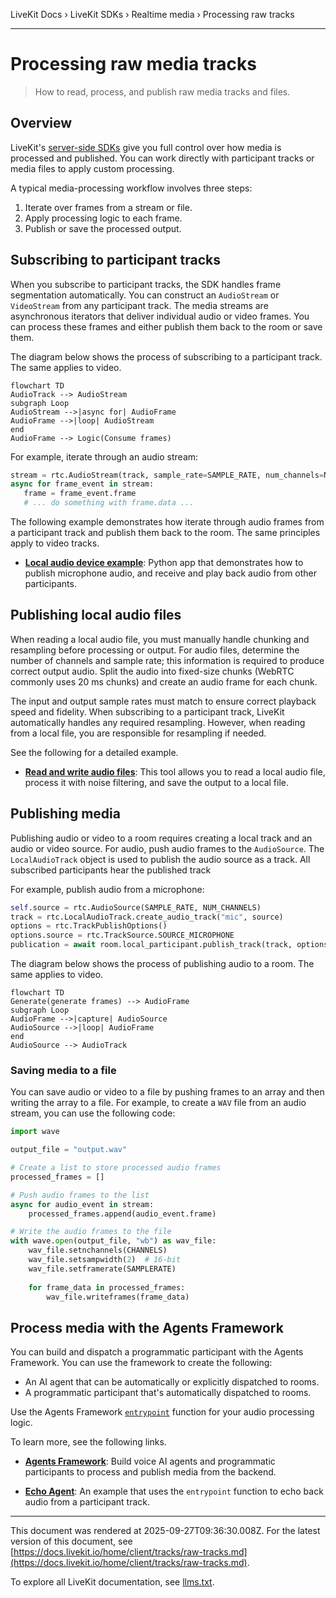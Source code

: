 LiveKit Docs › LiveKit SDKs › Realtime media › Processing raw tracks

---

# Processing raw media tracks

> How to read, process, and publish raw media tracks and files.

## Overview

LiveKit's [server-side SDKs](https://docs.livekit.io/home/client.md#server-side-sdks) give you full control over how media is processed and published. You can work directly with participant tracks or media files to apply custom processing.

A typical media-processing workflow involves three steps:

1. Iterate over frames from a stream or file.
2. Apply processing logic to each frame.
3. Publish or save the processed output.

## Subscribing to participant tracks

When you subscribe to participant tracks, the SDK handles frame segmentation automatically. You can construct an `AudioStream` or `VideoStream` from any participant track. The media streams are asynchronous iterators that deliver individual audio or video frames. You can process these frames and either publish them back to the room or save them.

The diagram below shows the process of subscribing to a participant track. The same applies to video.

```mermaid
flowchart TD
AudioTrack --> AudioStream
subgraph Loop
AudioStream -->|async for| AudioFrame
AudioFrame -->|loop| AudioStream
end
AudioFrame --> Logic(Consume frames)
```

For example, iterate through an audio stream:

```python
stream = rtc.AudioStream(track, sample_rate=SAMPLE_RATE, num_channels=NUM_CHANNELS)
async for frame_event in stream:
   frame = frame_event.frame
   # ... do something with frame.data ...

```

The following example demonstrates how iterate through audio frames from a participant track and publish them back to the room. The same principles apply to video tracks.

- **[Local audio device example](https://github.com/livekit-examples/local-audio-python)**: Python app that demonstrates how to publish microphone audio, and receive and play back audio from other participants.

## Publishing local audio files

When reading a local audio file, you must manually handle chunking and resampling before processing or output. For audio files, determine the number of channels and sample rate; this information is required to produce correct output audio. Split the audio into fixed-size chunks (WebRTC commonly uses 20 ms chunks) and create an audio frame for each chunk.

The input and output sample rates must match to ensure correct playback speed and fidelity. When subscribing to a participant track, LiveKit automatically handles any required resampling. However, when reading from a local file, you are responsible for resampling if needed.

See the following for a detailed example.

- **[Read and write audio files](https://github.com/livekit-examples/noise-canceller)**: This tool allows you to read a local audio file, process it with noise filtering, and save the output to a local file.

## Publishing media

Publishing audio or video to a room requires creating a local track and an audio or video source. For audio, push audio frames to the `AudioSource`. The `LocalAudioTrack` object is used to publish the audio source as a track. All subscribed participants hear the published track

For example, publish audio from a microphone:

```python
self.source = rtc.AudioSource(SAMPLE_RATE, NUM_CHANNELS)
track = rtc.LocalAudioTrack.create_audio_track("mic", source)
options = rtc.TrackPublishOptions()
options.source = rtc.TrackSource.SOURCE_MICROPHONE
publication = await room.local_participant.publish_track(track, options)

```

The diagram below shows the process of publishing audio to a room. The same applies to video.

```mermaid
flowchart TD
Generate(generate frames) --> AudioFrame
subgraph Loop
AudioFrame -->|capture| AudioSource
AudioSource -->|loop| AudioFrame
end
AudioSource --> AudioTrack
```

### Saving media to a file

You can save audio or video to a file by pushing frames to an array and then writing the array to a file. For example, to create a `WAV` file from an audio stream, you can use the following code:

```python
import wave

output_file = "output.wav"

# Create a list to store processed audio frames
processed_frames = []

# Push audio frames to the list
async for audio_event in stream:
    processed_frames.append(audio_event.frame)

# Write the audio frames to the file
with wave.open(output_file, "wb") as wav_file:
    wav_file.setnchannels(CHANNELS)
    wav_file.setsampwidth(2)  # 16-bit
    wav_file.setframerate(SAMPLERATE)
    
    for frame_data in processed_frames:
        wav_file.writeframes(frame_data)

```

## Process media with the Agents Framework

You can build and dispatch a programmatic participant with the Agents Framework. You can use the framework to create the following:

- An AI agent that can be automatically or explicitly dispatched to rooms.
- A programmatic participant that's automatically dispatched to rooms.

Use the Agents Framework [`entrypoint`](https://docs.livekit.io/agents/worker/job.md#entrypoint) function for your audio processing logic.

To learn more, see the following links.

- **[Agents Framework](https://docs.livekit.io/agents.md)**: Build voice AI agents and programmatic participants to process and publish media from the backend.

- **[Echo Agent](https://github.com/livekit/agents/blob/main/examples/primitives/echo-agent.py)**: An example that uses the `entrypoint` function to echo back audio from a participant track.

---

This document was rendered at 2025-09-27T09:36:30.008Z.
For the latest version of this document, see [https://docs.livekit.io/home/client/tracks/raw-tracks.md](https://docs.livekit.io/home/client/tracks/raw-tracks.md).

To explore all LiveKit documentation, see [llms.txt](https://docs.livekit.io/llms.txt).
